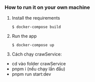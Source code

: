 ### How to run it on your own machine

1. Install the requirements

   ```
   $ docker-compose build
   ```

2. Run the app

   ```
   $ docker-compose up
   ```

3. Cách chạy crawService:
- cd vào folder crawService
- pnpm i (nếu chạy lần đầu)
- pnpm run start:dev